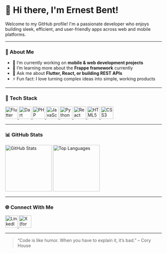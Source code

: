 # 👋 Hi there, I'm Ernest Bent!

Welcome to my GitHub profile! I'm a passionate developer who enjoys building sleek, efficient, and user-friendly apps across web and mobile platforms.

---

### 🧠 About Me

- 🔭 I’m currently working on **mobile & web development projects**
- 🌱 I’m learning more about the **Frappe framework** currently
- 💬 Ask me about **Flutter, React, or building REST APIs**
- ⚡ Fun fact: I love turning complex ideas into simple, working products

---

### 🚀 Tech Stack

<p align="left">
  <a href="https://flutter.dev" target="_blank">
    <img src="https://upload.wikimedia.org/wikipedia/commons/1/17/Google-flutter-logo.png" alt="Flutter" width="40" height="40" />
  </a>
  <a href="https://dart.dev" target="_blank">
    <img src="https://upload.wikimedia.org/wikipedia/commons/7/7e/Dart-logo.png" alt="Dart" width="40" height="40" />
  </a>
  <a href="https://www.php.net" target="_blank">
    <img src="https://upload.wikimedia.org/wikipedia/commons/2/27/PHP_logo.png" alt="PHP" width="40" height="40" />
  </a>
  <a href="https://developer.mozilla.org/en-US/docs/Web/JavaScript" target="_blank">
    <img src="https://upload.wikimedia.org/wikipedia/commons/6/69/JavaScript-logo.png" alt="JavaScript" width="40" height="40" />
  </a>
  <a href="https://www.python.org" target="_blank">
    <img src="https://upload.wikimedia.org/wikipedia/commons/c/c3/Python-logo-notext.svg" alt="Python" width="40" height="40" />
  </a>
  <a href="https://reactjs.org" target="_blank">
    <img src="https://upload.wikimedia.org/wikipedia/commons/a/a7/React-icon.svg" alt="React" width="40" height="40" />
  </a>
  <a href="https://developer.mozilla.org/en-US/docs/Web/HTML" target="_blank">
    <img src="https://upload.wikimedia.org/wikipedia/commons/4/47/HTML5_logo_and_wordmark.svg" alt="HTML5" width="40" height="40" />
  </a>
  <a href="https://developer.mozilla.org/en-US/docs/Web/CSS" target="_blank">
    <img src="https://upload.wikimedia.org/wikipedia/commons/6/62/CSS3_logo.svg" alt="CSS3" width="40" height="40" />
  </a>
</p>

---

### 📊 GitHub Stats

<p align="left">
  <img src="https://github-readme-stats.vercel.app/api?username=Ernestbent&show_icons=true&theme=radical" alt="GitHub Stats" height="150" />
  <img src="https://github-readme-stats.vercel.app/api/top-langs/?username=Ernestbent&layout=compact&theme=radical" alt="Top Languages" height="150" />
</p>

---

### 🌐 Connect With Me

<p>
  <a href="https://www.linkedin.com/feed/" target="_blank">
    <img src="https://upload.wikimedia.org/wikipedia/commons/0/01/LinkedIn_Logo_2023.png" alt="LinkedIn" width="40" height="40" />
  </a>
  <a href="https://x.com/OthienoBenedic2" target="_blank">
    <img src="https://upload.wikimedia.org/wikipedia/commons/6/69/X_logo_2023.svg" alt="X (formerly Twitter)" width="40" height="40" />
  </a>
</p>

---

> “Code is like humor. When you have to explain it, it’s bad.” – Cory House
